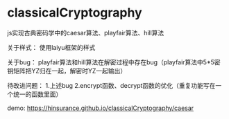 # classicalCryptography
js实现古典密码学中的caesar算法、playfair算法、hill算法

关于样式：
  使用laiyu框架的样式
  
关于bug：
  playfair算法和hill算法在解密过程中存在bug（playfair算法中5*5密钥矩阵把YZ归在一起，解密时YZ一起输出）
  
待改进问题：
  1.上述bug
  2.encrypt函数、decrypt函数的优化（重复功能写在一个统一的函数里面）
  
demo: https://hinsurance.github.io/classicalCryptography/caesar
